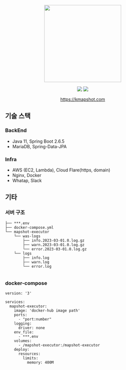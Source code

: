 <p align="center">
  <img src="https://user-images.githubusercontent.com/59993347/166405369-0d610a83-68d5-4d31-8215-6eba806fba06.png" height="250">
</p>
<p align="center">
<img src="https://img.shields.io/badge/Made%20with-SpringBoot-blue">
<img src="https://img.shields.io/badge/Service%20begun%20in-2021.02-brigntgreen">
</p>
<p align="center">
  <a href="https://kmapshot.com">https://kmapshot.com</a>
</p>  

## 기술 스택

### BackEnd

- Java 11, Spring Boot 2.6.5
- MariaDB, Spring-Data-JPA

### Infra

- AWS (EC2, Lambda), Cloud Flare(https, domain)
- Nginx, Docker
- Whatap, Slack

## 기타

### 서버 구조

```shell
├── ***.env
├── docker-compose.yml
└── mapshot-executor
    └── was-logs
        ├── info.2023-03-01.0.log.gz
        ├── warn.2023-03-01.0.log.gz
        └── error.2023-03-01.0.log.gz
    └── logs
        ├── info.log
        ├── warn.log
        └── error.log
    
```

### docker-compose

```shell
version: '3'

services:
  mapshot-executor:
    image: 'docker-hub image path'
    ports:
      - "port:number"
    logging:
      driver: none
    env_file:
      - ***.env
    volumes:
      - /mapshot-executor:/mapshot-executor
    deploy:
      resources:
        limits:
          memory: 400M
```




